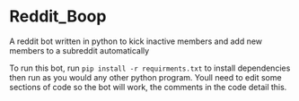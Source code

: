 # Reddit_Boop
A reddit bot written in python to kick inactive members and add new members to a subreddit automatically

To run this bot, run `pip install -r requirments.txt` to install dependencies then run as you would any other python program.
Youll need to edit some sections of code so the bot will work, the comments in the code detail this.